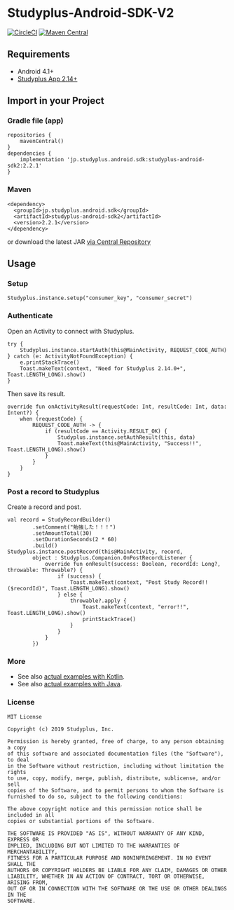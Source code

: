 # Studyplus-Android-SDK-V2

[![CircleCI](https://circleci.com/gh/studyplus/Studyplus-Android-SDK-V2/tree/master.svg?style=svg)](https://circleci.com/gh/studyplus/Studyplus-Android-SDK-V2/tree/master) [![Maven Central](https://maven-badges.herokuapp.com/maven-central/jp.studyplus.android.sdk/studyplus-android-sdk2/badge.svg)](https://maven-badges.herokuapp.com/maven-central/jp.studyplus.android.sdk/studyplus-android-sdk2)

## Requirements
- Android 4.1+
- [Studyplus App 2.14+](https://play.google.com/store/apps/details?id=jp.studyplus.android.app)


## Import in your Project

### Gradle file (app)

```
repositories {
    mavenCentral()
}
dependencies {
    implementation 'jp.studyplus.android.sdk:studyplus-android-sdk2:2.2.1'
}
```

### Maven

```
<dependency>
  <groupId>jp.studyplus.android.sdk</groupId>
  <artifactId>studyplus-android-sdk2</artifactId>
  <version>2.2.1</version>
</dependency>
```

or download the latest JAR [via Central Repository](http://search.maven.org/#search%7Cga%7C1%7Cstudyplus)

## Usage

### Setup

```
Studyplus.instance.setup("consumer_key", "consumer_secret")
```

### Authenticate

Open an Activity to connect with Studyplus.

```
try {
    Studyplus.instance.startAuth(this@MainActivity, REQUEST_CODE_AUTH)
} catch (e: ActivityNotFoundException) {
    e.printStackTrace()
    Toast.makeText(context, "Need for Studyplus 2.14.0+", Toast.LENGTH_LONG).show()
}
```

Then save its result.

```
override fun onActivityResult(requestCode: Int, resultCode: Int, data: Intent?) {
    when (requestCode) {
        REQUEST_CODE_AUTH -> {
            if (resultCode == Activity.RESULT_OK) {
                Studyplus.instance.setAuthResult(this, data)
                Toast.makeText(this@MainActivity, "Success!!", Toast.LENGTH_LONG).show()
            }
        }
    }
}
```

### Post a record to Studyplus

Create a record and post.

```
val record = StudyRecordBuilder()
        .setComment("勉強した！！！")
        .setAmountTotal(30)
        .setDurationSeconds(2 * 60)
        .build()
Studyplus.instance.postRecord(this@MainActivity, record,
        object : Studyplus.Companion.OnPostRecordListener {
            override fun onResult(success: Boolean, recordId: Long?, throwable: Throwable?) {
                if (success) {
                    Toast.makeText(context, "Post Study Record!! ($recordId)", Toast.LENGTH_LONG).show()
                } else {
                    throwable?.apply {
                        Toast.makeText(context, "error!!", Toast.LENGTH_LONG).show()
                        printStackTrace()
                    }
                }
            }
        })
```

### More
- See also [actual examples with Kotlin](https://github.com/studyplus/Studyplus-Android-SDK-V2/blob/master/sdk-example-kt/src/main/java/jp/studyplus/android/sdk_example_kt/MainActivity.kt).
- See also [actual examples with Java](https://github.com/studyplus/Studyplus-Android-SDK-V2/blob/master/sdk-example-java/src/main/java/jp/studyplus/android/sdk_example_java/MainActivity.java).

### License

```text
MIT License

Copyright (c) 2019 Studyplus, Inc.

Permission is hereby granted, free of charge, to any person obtaining a copy
of this software and associated documentation files (the "Software"), to deal
in the Software without restriction, including without limitation the rights
to use, copy, modify, merge, publish, distribute, sublicense, and/or sell
copies of the Software, and to permit persons to whom the Software is
furnished to do so, subject to the following conditions:

The above copyright notice and this permission notice shall be included in all
copies or substantial portions of the Software.

THE SOFTWARE IS PROVIDED "AS IS", WITHOUT WARRANTY OF ANY KIND, EXPRESS OR
IMPLIED, INCLUDING BUT NOT LIMITED TO THE WARRANTIES OF MERCHANTABILITY,
FITNESS FOR A PARTICULAR PURPOSE AND NONINFRINGEMENT. IN NO EVENT SHALL THE
AUTHORS OR COPYRIGHT HOLDERS BE LIABLE FOR ANY CLAIM, DAMAGES OR OTHER
LIABILITY, WHETHER IN AN ACTION OF CONTRACT, TORT OR OTHERWISE, ARISING FROM,
OUT OF OR IN CONNECTION WITH THE SOFTWARE OR THE USE OR OTHER DEALINGS IN THE
SOFTWARE.
```
